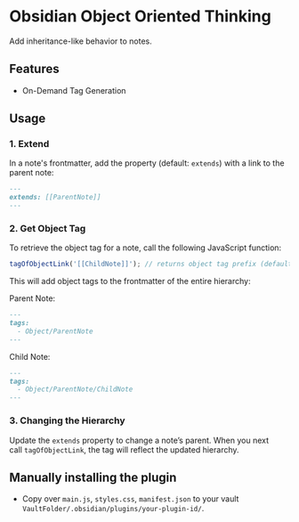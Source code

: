 # Obsidian Object Oriented Thinking

Add inheritance-like behavior to notes.

## Features

- On-Demand Tag Generation

## Usage

### 1. Extend

In a note's frontmatter, add the property (default: `extends`) with a link to the parent note:

```md
---
extends: [[ParentNote]]
---
```

### 2. Get Object Tag

To retrieve the object tag for a note, call the following JavaScript function:

```js
tagOfObjectLink('[[ChildNote]]'); // returns object tag prefix (default: Object) + note hierarchy (e.g., ParentNote/ChildNote)
```

This will add object tags to the frontmatter of the entire hierarchy:

Parent Note:

```md
---
tags:
  - Object/ParentNote
---
```

Child Note:

```md
---
tags:
  - Object/ParentNote/ChildNote
---
```

### 3. Changing the Hierarchy

Update the `extends` property to change a note’s parent. When you next call `tagOfObjectLink`, the tag will reflect the updated hierarchy.

## Manually installing the plugin

- Copy over `main.js`, `styles.css`, `manifest.json` to your vault `VaultFolder/.obsidian/plugins/your-plugin-id/`.
